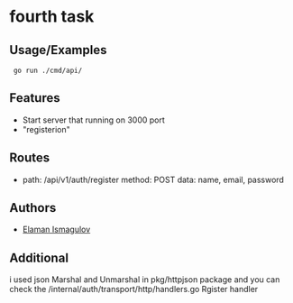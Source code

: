 # fourth task

## Usage/Examples

```
 go run ./cmd/api/
```

## Features

- Start server that running on 3000 port
- "registerion" 

## Routes

- path: /api/v1/auth/register method: POST data: name, email, password
 
## Authors

- [Elaman Ismagulov](https://t.me/Double_power)

## Additional

i used json Marshal and Unmarshal in pkg/httpjson package
and you can check the /internal/auth/transport/http/handlers.go  Rgister handler